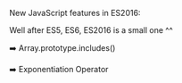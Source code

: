 New JavaScript features in ES2016:

Well after ES5, ES6, ES2016 is a small one ^^

➡️ Array.prototype.includes()

➡️ Exponentiation Operator
